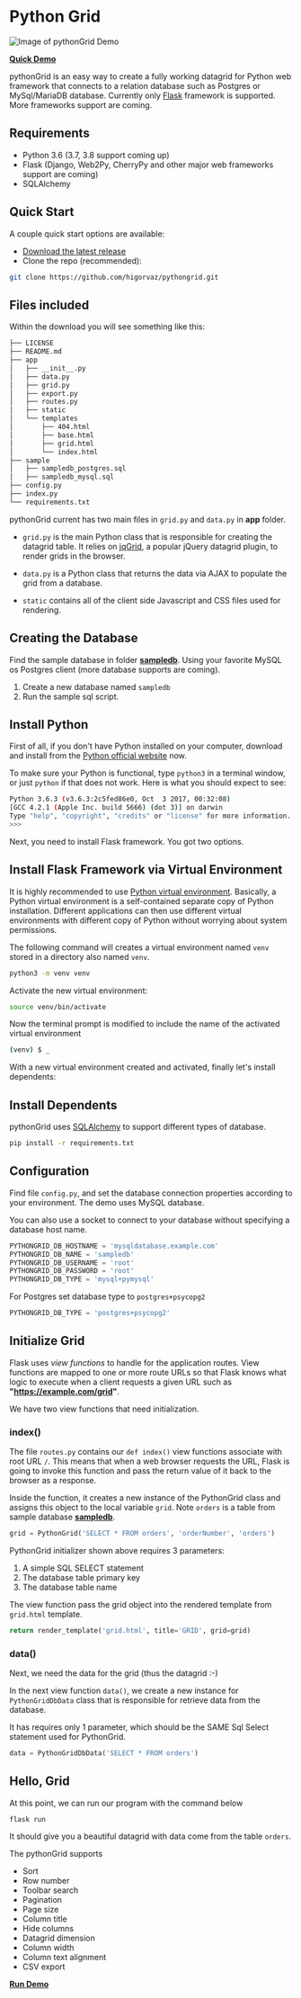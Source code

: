 # Python Grid

![Image of pythonGrid Demo](app/sample/demo.png)

**[Quick Demo](https://demo.pythongrid.com/)**

pythonGrid is an easy way to create a fully working datagrid for Python web framework that connects to a relation database such as Postgres or MySql/MariaDB database. Currently only [Flask](https://palletsprojects.com/p/flask/) framework is supported. More frameworks support are coming.

## Requirements

* Python 3.6 (3.7, 3.8 support coming up)
* Flask (Django, Web2Py, CherryPy and other major web frameworks support are coming)
* SQLAlchemy

## Quick Start

A couple quick start options are available:

* [Download the latest release](https://github.com/higorvaz/pythongrid/archive/master.zip)
* Clone the repo (recommended):

```bash
git clone https://github.com/higorvaz/pythongrid.git
```

## Files included

Within the download you will see something like this:

```bash
├── LICENSE
├── README.md
├── app
│   ├── __init__.py
│   ├── data.py
│   ├── grid.py
│   ├── export.py
│   ├── routes.py
│   ├── static
│   └── templates
│       ├── 404.html
│       ├── base.html
│       ├── grid.html
│       └── index.html
├── sample
│   ├── sampledb_postgres.sql
│   ├── sampledb_mysql.sql
├── config.py
├── index.py
└── requirements.txt
```

pythonGrid current has two main files in `grid.py` and `data.py` in **app** folder.

* `grid.py` is the main Python class that is responsible for creating the datagrid table. It relies on [jqGrid](https://free-jqgrid.github.io/getting-started/index.html), a popular jQuery datagrid plugin, to render grids in the browser. 

* `data.py` is a Python class that returns the data via AJAX to populate the grid from a database.

* `static` contains all of the client side Javascript and CSS files used for rendering.

## Creating the Database

Find the sample database in folder [**sampledb**](https://github.com/higorvaz/pythongrid/blob/master/app/sample/). Using your favorite MySQL os Postgres client (more database supports are coming).

1. Create a new database named `sampledb`
2. Run the sample sql script.

## Install Python

First of all, if you don't have Python installed on your computer, download and install from the [Python official website](https://www.python.org/downloads/) now.

To make sure your Python is functional, type `python3` in a terminal window, or just `python` if that does not work. Here is what you should expect to see:

```bash
Python 3.6.3 (v3.6.3:2c5fed86e0, Oct  3 2017, 00:32:08)
[GCC 4.2.1 (Apple Inc. build 5666) (dot 3)] on darwin
Type "help", "copyright", "credits" or "license" for more information.
>>>
```

Next, you need to install Flask framework. You got two options.

## Install Flask Framework via Virtual Environment

It is highly recommended to use [Python virtual environment](https://docs.python.org/3/tutorial/venv.html). Basically, a Python virtual environment is a self-contained separate copy of Python installation. Different applications can then use different virtual environments with different copy of Python without worrying about system permissions.

The following command will creates a virtual environment named `venv` stored in a directory also named `venv`.

```bash
python3 -m venv venv
```

Activate the new virtual environment:

```bash
source venv/bin/activate
```

Now the terminal prompt is modified to include the name of the activated virtual environment

```bash
(venv) $ _
```

With a new virtual environment created and activated, finally let's install dependents:

## Install Dependents

pythonGrid uses [SQLAlchemy](https://www.sqlalchemy.org/) to support different types of database.

```bash
pip install -r requirements.txt
```

## Configuration

Find file `config.py`, and set the database connection properties according to your environment. The demo uses MySQL database.

You can also use a socket to connect to your database without specifying a database host name. 

```python
PYTHONGRID_DB_HOSTNAME = 'mysqldatabase.example.com'
PYTHONGRID_DB_NAME = 'sampledb'
PYTHONGRID_DB_USERNAME = 'root'
PYTHONGRID_DB_PASSWORD = 'root'
PYTHONGRID_DB_TYPE = 'mysql+pymysql'
```

For Postgres set database type to `postgres+psycopg2`

```python
PYTHONGRID_DB_TYPE = 'postgres+psycopg2'
```

## Initialize Grid

Flask uses *view functions* to handle for the application routes. View functions are mapped to one or more route URLs so that Flask knows what logic to execute when a client requests a given URL such as **"https://example.com/grid"**.

We have two view functions that need initialization.

### index()

The file `routes.py` contains our `def index()` view functions associate with root URL `/`. This means that when a web browser requests the URL, Flask is going to invoke this function and pass the return value of it back to the browser as a response.

Inside the function, it creates a new instance of the PythonGrid class and assigns this object to the local variable `grid`. Note `orders` is a table from sample database [**sampledb**](https://github.com/higorvaz/pythongrid/blob/master/app/sample/).

```python
grid = PythonGrid('SELECT * FROM orders', 'orderNumber', 'orders')
```

PythonGrid initializer shown above requires 3 parameters:

1. A simple SQL SELECT statement
2. The database table primary key
3. The database table name

The view function pass the grid object into the rendered template from `grid.html` template.

```python
return render_template('grid.html', title='GRID', grid=grid)
```

### data()

Next, we need the data for the grid (thus the datagrid :-) 

In the next view function `data()`, we create a new instance for `PythonGridDbData` class that is responsible for retrieve data from the database.

It has requires only 1 parameter, which should be the SAME Sql Select statement used for PythonGrid.

```python
data = PythonGridDbData('SELECT * FROM orders')
```

## Hello, Grid

At this point, we can run our program with the command below

    flask run

It should give you a beautiful datagrid with data come from the table `orders`.

The pythonGrid supports

* Sort
* Row number
* Toolbar search
* Pagination
* Page size
* Column title
* Hide columns
* Datagrid dimension
* Column width
* Column text alignment
* CSV export

**[Run Demo](https://demo.pythongrid.com/)**
